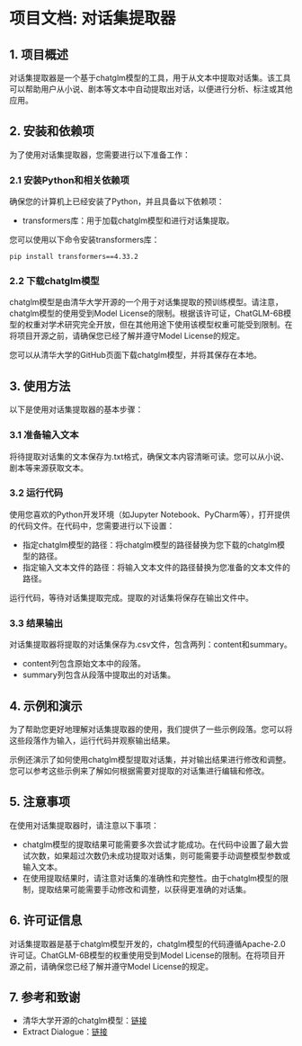 # 项目文档: 对话集提取器

## 1. 项目概述
对话集提取器是一个基于chatglm模型的工具，用于从文本中提取对话集。该工具可以帮助用户从小说、剧本等文本中自动提取出对话，以便进行分析、标注或其他应用。

## 2. 安装和依赖项
为了使用对话集提取器，您需要进行以下准备工作：

### 2.1 安装Python和相关依赖项
确保您的计算机上已经安装了Python，并且具备以下依赖项：
- transformers库：用于加载chatglm模型和进行对话集提取。

您可以使用以下命令安装transformers库：
```
pip install transformers==4.33.2
```

### 2.2 下载chatglm模型
chatglm模型是由清华大学开源的一个用于对话集提取的预训练模型。请注意，chatglm模型的使用受到Model License的限制。根据该许可证，ChatGLM-6B模型的权重对学术研究完全开放，但在其他用途下使用该模型权重可能受到限制。在将项目开源之前，请确保您已经了解并遵守Model License的规定。

您可以从清华大学的GitHub页面下载chatglm模型，并将其保存在本地。

## 3. 使用方法
以下是使用对话集提取器的基本步骤：

### 3.1 准备输入文本
将待提取对话集的文本保存为.txt格式，确保文本内容清晰可读。您可以从小说、剧本等来源获取文本。

### 3.2 运行代码
使用您喜欢的Python开发环境（如Jupyter Notebook、PyCharm等），打开提供的代码文件。在代码中，您需要进行以下设置：
- 指定chatglm模型的路径：将chatglm模型的路径替换为您下载的chatglm模型的路径。
- 指定输入文本文件的路径：将输入文本文件的路径替换为您准备的文本文件的路径。

运行代码，等待对话集提取完成。提取的对话集将保存在输出文件中。

### 3.3 结果输出
对话集提取器将提取的对话集保存为.csv文件，包含两列：content和summary。
- content列包含原始文本中的段落。
- summary列包含从段落中提取出的对话集。

## 4. 示例和演示
为了帮助您更好地理解对话集提取器的使用，我们提供了一些示例段落。您可以将这些段落作为输入，运行代码并观察输出结果。

示例还演示了如何使用chatglm模型提取对话集，并对输出结果进行修改和调整。您可以参考这些示例来了解如何根据需要对提取的对话集进行编辑和修改。

## 5. 注意事项
在使用对话集提取器时，请注意以下事项：
- chatglm模型的提取结果可能需要多次尝试才能成功。在代码中设置了最大尝试次数，如果超过次数仍未成功提取对话集，则可能需要手动调整模型参数或输入文本。
- 在使用提取结果时，请注意对话集的准确性和完整性。由于chatglm模型的限制，提取结果可能需要手动修改和调整，以获得更准确的对话集。

## 6. 许可证信息
对话集提取器是基于chatglm模型开发的，chatglm模型的代码遵循Apache-2.0许可证。ChatGLM-6B模型的权重使用受到Model License的限制。在将项目开源之前，请确保您已经了解并遵守Model License的规定。

## 7. 参考和致谢
- 清华大学开源的chatglm模型：[链接](https://github.com/THUNLP-MT/Chat)
- Extract Dialogue：[链接](https://github.com/KMnO4-zx/extract-dialogue)
